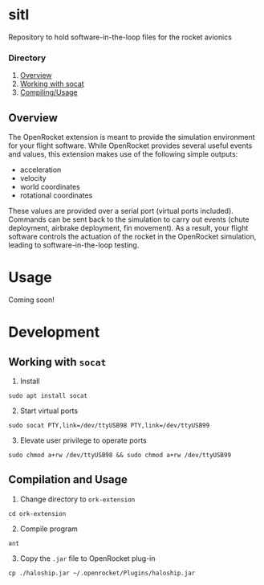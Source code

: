 # sitl
Repository to hold software-in-the-loop files for the rocket avionics

### Directory
1. [Overview](#overview)
1. [Working with socat](#Working-with-socat)
1. [Compiling/Usage](#Compilation-and-Usage)

## Overview 

The OpenRocket extension is meant to provide the simulation environment for your flight software. While OpenRocket provides several useful events and values, this extension makes use of the following simple outputs:

* acceleration
* velocity
* world coordinates
* rotational coordinates

These values are provided over a serial port (virtual ports included). Commands can be sent back to the simulation to carry out events (chute deployment, airbrake deployment, fin movement). As a result, your flight software controls the actuation of the rocket in the OpenRocket simulation, leading to software-in-the-loop testing.

# Usage
Coming soon!

# Development 
## Working with ```socat```

1. Install
```
sudo apt install socat
```

2. Start virtual ports
```
sudo socat PTY,link=/dev/ttyUSB98 PTY,link=/dev/ttyUSB99

 ```
3. Elevate user privilege to operate ports
```
sudo chmod a+rw /dev/ttyUSB98 && sudo chmod a+rw /dev/ttyUSB99
```

## Compilation and Usage

1. Change directory to ```ork-extension```
```
cd ork-extension
```
2. Compile program
```
ant
```
3. Copy the ```.jar``` file to OpenRocket plug-in
```
cp ./haloship.jar ~/.openrocket/Plugins/haloship.jar
